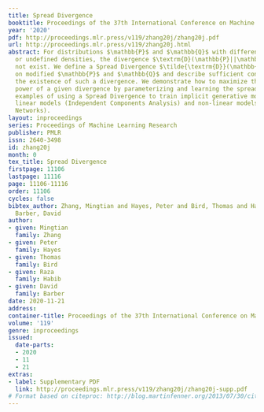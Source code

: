 ```yaml
---
title: Spread Divergence
booktitle: Proceedings of the 37th International Conference on Machine Learning
year: '2020'
pdf: http://proceedings.mlr.press/v119/zhang20j/zhang20j.pdf
url: http://proceedings.mlr.press/v119/zhang20j.html
abstract: For distributions $\mathbb{P}$ and $\mathbb{Q}$ with different supports
  or undefined densities, the divergence $\textrm{D}(\mathbb{P}||\mathbb{Q})$ may
  not exist. We define a Spread Divergence $\tilde{\textrm{D}}(\mathbb{P}||\mathbb{Q})$
  on modified $\mathbb{P}$ and $\mathbb{Q}$ and describe sufficient conditions for
  the existence of such a divergence. We demonstrate how to maximize the discriminatory
  power of a given divergence by parameterizing and learning the spread. We also give
  examples of using a Spread Divergence to train implicit generative models, including
  linear models (Independent Components Analysis) and non-linear models (Deep Generative
  Networks).
layout: inproceedings
series: Proceedings of Machine Learning Research
publisher: PMLR
issn: 2640-3498
id: zhang20j
month: 0
tex_title: Spread Divergence
firstpage: 11106
lastpage: 11116
page: 11106-11116
order: 11106
cycles: false
bibtex_author: Zhang, Mingtian and Hayes, Peter and Bird, Thomas and Habib, Raza and
  Barber, David
author:
- given: Mingtian
  family: Zhang
- given: Peter
  family: Hayes
- given: Thomas
  family: Bird
- given: Raza
  family: Habib
- given: David
  family: Barber
date: 2020-11-21
address: 
container-title: Proceedings of the 37th International Conference on Machine Learning
volume: '119'
genre: inproceedings
issued:
  date-parts:
  - 2020
  - 11
  - 21
extras:
- label: Supplementary PDF
  link: http://proceedings.mlr.press/v119/zhang20j/zhang20j-supp.pdf
# Format based on citeproc: http://blog.martinfenner.org/2013/07/30/citeproc-yaml-for-bibliographies/
---
```

